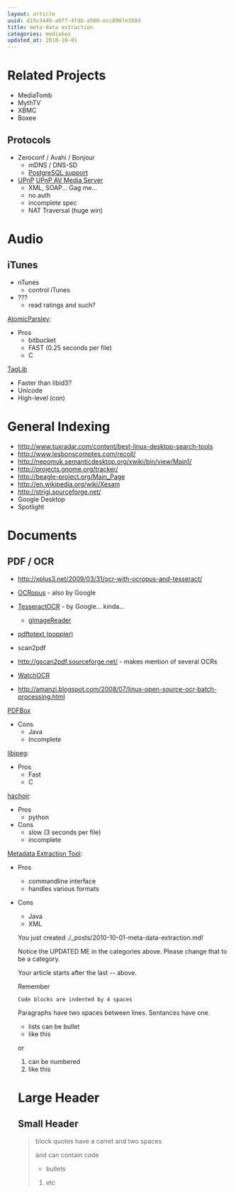 ```yaml
---
layout: article
uuid: d19c3448-a0ff-4fdb-a500-ecc8907e358d
title: meta-data extraction
categories: mediabox
updated_at: 2010-10-01
---
```

Related Projects
====

  * MediaTomb
  * MythTV
  * XBMC
  * Boxee

Protocols
---

  * Zeroconf / Avahi / Bonjour
    * mDNS / DNS-SD
    * [PostgreSQL support](http://en.wikipedia.org/wiki/PostgreSQL)
  * [UPnP](http://en.wikipedia.org/wiki/Universal_Plug_and_Play) [UPnP AV Media Server](http://en.wikipedia.org/wiki/Universal_Plug_and_Play#UPnP_AV_standards)
    * XML, SOAP... Gag me...
    * no auth
    * incomplete spec
    * NAT Traversal (huge win)

Audio
====

iTunes
----

  * nTunes
    * control iTunes
  * ???
    * read ratings and such?

[AtomicParsley](http://bitbucket.org/wez/atomicparsley):

  * Pros
    * bitbucket
    * FAST (0.25 seconds per file)
    * C

[TagLib](http://developer.kde.org/~wheeler/taglib.html)

  * Faster than libid3?
  * Unicode
  * High-level (con)

General Indexing
====

  * http://www.tuxradar.com/content/best-linux-desktop-search-tools
  * http://www.lesbonscomptes.com/recoll/
  * http://nepomuk.semanticdesktop.org/xwiki/bin/view/Main1/
  * http://projects.gnome.org/tracker/
  * http://beagle-project.org/Main_Page
  * http://en.wikipedia.org/wiki/Xesam
  * http://strigi.sourceforge.net/
  * Google Desktop
  * Spotlight

Documents
====

PDF / OCR
----

  * http://xplus3.net/2009/03/31/ocr-with-ocropus-and-tesseract/
  * [OCRopus](http://code.google.com/p/ocropus/) - also by Google
  * [TesseractOCR](http://code.google.com/p/tesseract-ocr/) - by Google... kinda...
    * [gImageReader](http://sourceforge.net/projects/gimagereader/)
  * [pdftotext (poppler)](http://poppler.freedesktop.org)
  * scan2pdf
  * http://gscan2pdf.sourceforge.net/ - makes mention of several OCRs
  * [WatchOCR](http://www.watchocr.com/)

  * http://amanzi.blogspot.com/2008/07/linux-open-source-ocr-batch-processing.html

[PDFBox](http://www.pdfbox.org/userguide/redistribution.html)

  * Cons
    * Java
    * Incomplete

[libjpeg](http://libiptcdata.sourceforge.net/docs/iptc-libjpeg.html):

  * Pros
    * Fast
    * C

[hachoir](http://bitbucket.org/haypo/hachoir/wiki/Home):

  * Pros
    * python
  * Cons
    * slow (3 seconds per file)
    * incomplete

[Metadata Extraction Tool](http://meta-extractor.sourceforge.net/):

  * Pros
    * commandline interface
    * handles various formats
  * Cons
    * Java
    * XML

    You just created ./_posts/2010-10-01-meta-data-extraction.md!

    Notice the UPDATED ME in the categories above.
    Please change that to be a category.

    Your article starts after the last -- above.
    

    Remember
        
        Code blocks are indented by 4 spaces

    Paragraphs have two spaces between lines.
    Sentances have one.

      * lists can be bullet
      * like this

    or

      1. can be numbered
      2. like this

    Large Header
    ====

    Small Header
    ----

    >  block quotes have
    >  a carret and two spaces
    >
    >    and can contain code
    >
    >  * bullets
    >
    >  1. etc

